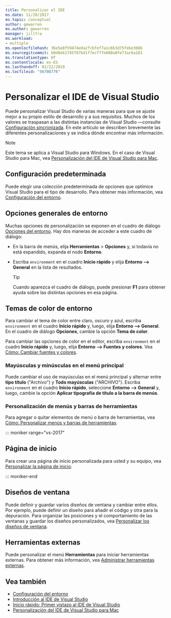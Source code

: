 ```yaml
---
title: Personalizar el IDE
ms.date: 11/20/2017
ms.topic: conceptual
author: gewarren
ms.author: gewarren
manager: jillfra
ms.workload:
- multiple
ms.openlocfilehash: 36e5e8f59474a9a2fcbfef7a1c6b3d75febe3086
ms.sourcegitcommit: b0d8e61745f67bd1f7ecf7fe080a0fe73ac6a181
ms.translationtype: HT
ms.contentlocale: es-ES
ms.lasthandoff: 02/22/2019
ms.locfileid: "56708776"
---
```

# <a name="personalize-the-visual-studio-ide"></a>Personalizar el IDE de Visual Studio

Puede personalizar Visual Studio de varias maneras para que se ajuste mejor a su propio estilo de desarrollo y a sus requisitos. Muchos de los valores se traspasan a las distintas instancias de Visual Studio &mdash;consulte [Configuración sincronizada](../ide/synchronized-settings-in-visual-studio.md). En este artículo se describen brevemente las diferentes personalizaciones y se indica dónde encontrar más información.

> [!NOTE]
> Este tema se aplica a Visual Studio para Windows. En el caso de Visual Studio para Mac, vea [Personalización del IDE de Visual Studio para Mac](/visualstudio/mac/customizing-the-ide).

## <a name="default-settings"></a>Configuración predeterminada

Puede elegir una colección predeterminada de opciones que optimice Visual Studio para el tipo de desarrollo. Para obtener más información, vea [Configuración del entorno](environment-settings.md).

## <a name="general-environment-options"></a>Opciones generales de entorno

Muchas opciones de personalización se exponen en el cuadro de diálogo [Opciones del entorno](../ide/reference/environment-options-dialog-box.md). Hay dos maneras de acceder a este cuadro de diálogo:

- En la barra de menús, elija **Herramientas** > **Opciones** y, si todavía no está expandido, expanda el nodo **Entorno**.

- Escriba `environment` en el cuadro **Inicio rápido** y elija **Entorno --> General** en la lista de resultados.

   > [!TIP]
   > Cuando aparezca el cuadro de diálogo, puede presionar **F1** para obtener ayuda sobre las distintas opciones en esa página.

## <a name="environment-color-themes"></a>Temas de color de entorno

Para cambiar el tema de color entre claro, oscuro y azul, escriba `environment` en el cuadro **Inicio rápido** y, luego, elija **Entorno --> General**. En el cuadro de diálogo **Opciones**, cambie la opción **Tema de color**.

Para cambiar las opciones de color en el editor, escriba `environment` en el cuadro **Inicio rápido** y, luego, elija **Entorno --> Fuentes y colores**. Vea [Cómo: Cambiar fuentes y colores](../ide/how-to-change-fonts-and-colors-in-visual-studio.md).

### <a name="main-menu-casing"></a>Mayúsculas y minúsculas en el menú principal

Puede cambiar el uso de mayúsculas en el menú principal y alternar entre **tipo título** ("Archivo") y **Todo mayúsculas** ("ARCHIVO"). Escriba `environment` en el cuadro **Inicio rápido**, seleccione **Entorno --> General** y, luego, cambie la opción **Aplicar tipografía de título a la barra de menús**.

### <a name="customize-menus-and-toolbars"></a>Personalización de menús y barras de herramientas

Para agregar o quitar elementos de menú o barra de herramientas, vea [Cómo: Personalizar menús y barras de herramientas](../ide/how-to-customize-menus-and-toolbars-in-visual-studio.md).

::: moniker range="vs-2017"

## <a name="start-page"></a>Página de inicio

Para crear una página de inicio personalizada para usted y su equipo, vea [Personalizar la página de inicio](../ide/customizing-the-start-page-for-visual-studio.md).

::: moniker-end

## <a name="window-layouts"></a>Diseños de ventana

Puede definir y guardar varios diseños de ventana y cambiar entre ellos. Por ejemplo, puede definir un diseño para añadir el código y otra para la depuración. Para organizar las posiciones y el comportamiento de las ventanas y guardar los diseños personalizados, vea [Personalizar los diseños de ventana](../ide/customizing-window-layouts-in-visual-studio.md).

## <a name="external-tools"></a>Herramientas externas

Puede personalizar el menú **Herramientas** para iniciar herramientas externas. Para obtener más información, vea [Administrar herramientas externas](../ide/managing-external-tools.md).

## <a name="see-also"></a>Vea también

- [Configuración del entorno](environment-settings.md)
- [Introducción al IDE de Visual Studio](../get-started/visual-studio-ide.md)
- [Inicio rápido: Primer vistazo al IDE de Visual Studio](../ide/quickstart-ide-orientation.md)
- [Personalización del IDE de Visual Studio para Mac](/visualstudio/mac/customizing-the-ide)